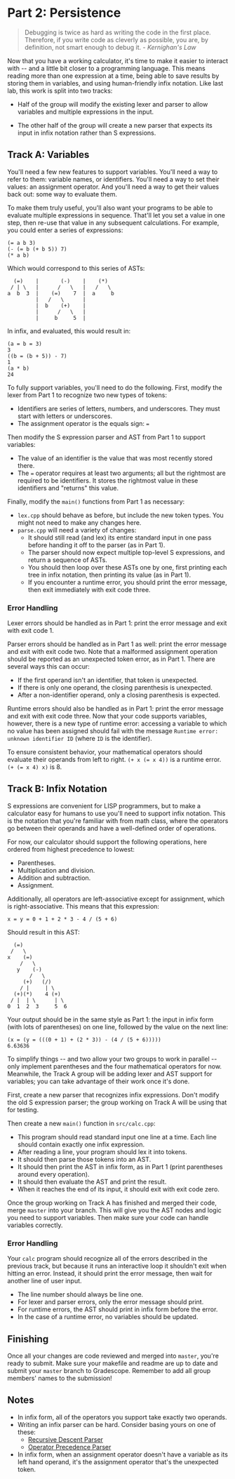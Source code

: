 # Part 2: Persistence

> Debugging is twice as hard as writing the code in the first place.  Therefore,
> if you write code as cleverly as possible, you are,  by definition,  not smart
> enough to debug it. - _Kernighan's Law_


Now that you have a working calculator,  it's time to make it easier to interact
with -- and a little bit  closer to a programming language.  This means  reading
more than  one expression at a time,  being able to save results by storing them
in variables, and using human-friendly infix notation.  Like last lab, this work
is split into two tracks:

- Half of the group will modify the existing lexer and parser to allow variables
  and multiple expressions in the input.

- The other half of the group will create a new parser that expects its input in
  infix notation rather than S expressions.


## Track A: Variables

You'll need a few new features to support variables.  You'll need a way to refer
to them: variable names, or identifiers.  You'll need a way to set their values:
an assignment operator. And you'll need a way to get their values back out: some
way to evaluate them.

To make them truly useful, you'll also want your programs to be able to evaluate
multiple expressions in sequence.  That'll let you set a value in one step, then
re-use that value in any subsequent calculations. For example, you could enter a
series of expressions:

```
(= a b 3)
(- (= b (+ b 5)) 7)
(* a b)
```

Which would correspond to this series of ASTs:

```
  (=)    |       (-)    |    (*)
 / | \   |      /   \   |   /   \
a  b  3  |    (=)    7  |  a     b
         |   /   \      |
         |  b    (+)    |
         |      /   \   |
         |     b     5  |
```

In infix, and evaluated, this would result in:

```
(a = b = 3)
3
((b = (b + 5)) - 7)
1
(a * b)
24
```

To fully support variables,  you'll need to do the following.  First, modify the
lexer from Part 1 to recognize two new types of tokens:

- Identifiers are series of letters, numbers, and underscores.  They must start
  with letters or underscores.
- The assignment operator is the equals sign: `=`

Then modify the S expression parser and AST from Part 1 to support variables:

- The value of an identifier is the value that was most recently stored there.
- The `=` operator  requires at least two arguments;  all but the  rightmost are
  required to be identifiers. It stores the rightmost value in these identifiers
  and "returns" this value.

Finally, modify the `main()` functions from Part 1 as necessary:

- `lex.cpp` should behave as before, but include the new token types.  You might
  not need to make any changes here.
- `parse.cpp` will need a variety of changes:
  - It should still read  (and lex) its entire standard input in one pass before
    handing it off to the parser (as in Part 1).
  - The parser should now expect multiple top-level S expressions,  and return a
    sequence of ASTs.
  - You should then loop over these ASTs one by one, first printing each tree in
    infix notation, then printing its value (as in Part 1).
  - If you encounter a  runtime error,  you should print the error message, then
    exit immediately with exit code three.

### Error Handling

Lexer errors should be handled as in Part 1:  print the error message and exit
with exit code 1.

Parser errors should be handled as in Part 1 as well:  print the error message
and exit with exit code two.  Note that a malformed assignment operation should
be reported as an unexpected token error, as in Part 1.  There are several ways
this can occur:

- If the first operand isn't an identifier, that token is unexpected.
- If there is only one operand, the closing parenthesis is unexpected.
- After a non-identifier operand, only a closing parenthesis is expected.

Runtime errors should also be handled as in Part 1:  print the error message and
exit with exit code three. Now that your code supports variables, however, there
is a new type of runtime error:  accessing a variable to which no value has been
assigned  should  fail with  the message  `Runtime error: unknown identifier ID`
(where `ID` is the identifier).

To ensure consistent behavior, your mathematical operators should evaluate their
operands from left to right. `(+ x (= x 4))` is a runtime error. `(+ (= x 4) x)`
is 8.


## Track B: Infix Notation

S expressions are convenient for LISP programmers, but to make a calculator easy
for humans to use  you'll need to support infix notation.  This is  the notation
that you're familiar with from math class,  where the operators go between their
operands and have a well-defined order of operations.

For now,  our calculator should support  the following operations,  here ordered
from highest precedence to lowest:

- Parentheses.
- Multiplication and division.
- Addition and subtraction.
- Assignment.

Additionally, all operators are left-associative except for assignment, which is
right-associative.  This means that this expression:

```
x = y = 0 + 1 + 2 * 3 - 4 / (5 + 6)
```

Should result in this AST:

```
  (=)
 /   \
x    (=)
    /   \
   y    (-)
       /   \
     (+)   (/)
    / |     | \
  (+)(*)    4 (+)
 / |  | \      | \
0  1  2  3     5  6
```

Your output should be in the same style as Part 1: the input in infix form (with
lots of parentheses) on one line, followed by the value on the next line:

```
(x = (y = (((0 + 1) + (2 * 3)) - (4 / (5 + 6)))))
6.63636
```

To simplify things -- and two allow your two groups  to work in parallel -- only
implement  parentheses and  the four mathematical operators for now.  Meanwhile,
the  Track A group will be adding  lexer and AST support  for variables; you can
take advantage of their work once it's done.

First, create a  new parser that recognizes infix expressions.  Don't modify the
old  S expression parser;  the group working on  Track A  will be using that for
testing.

Then create a new `main()` function in `src/calc.cpp`:

- This program should read standard input one line at a time.  Each line should
  contain exactly one infix expression.
- After reading a line, your program should lex it into tokens.
- It should then parse those tokens into an AST.
- It should then  print the AST in infix form,  as in Part 1  (print parentheses
  around every operation).
- It should then evaluate the AST and print the result.
- When it reaches the end of its input, it should exit with exit code zero.

Once the  group working  on Track A  has finished and  merged their code,  merge
`master` into  your branch.  This will give you the AST nodes and logic you need
to support variables.  Then make sure your code can handle variables correctly.

### Error Handling

Your `calc` program should recognize all of the errors described in the previous
track, but because it runs an interactive loop it shouldn't exit when hitting an
error. Instead, it should print the error message, then wait for another line of
user input.

- The line number should always be line one.
- For lexer and parser errors, only the error message should print.
- For runtime errors, the AST should print in infix form before the error.
- In the case of a runtime error, no variables should be updated.



## Finishing

Once all your changes are code reviewed  and merged into `master`,  you're ready
to submit.  Make sure  your  makefile and readme  are up to date and submit your
`master` branch  to Gradescope.  Remember to add all group members' names to the
submission!


## Notes

- In infix form, all of the operators you support take exactly two operands.
- Writing an infix parser can be hard.  Consider basing yours on one of these:
  - [Recursive Descent Parser](https://en.wikipedia.org/wiki/Recursive_descent_parser)
  - [Operator Precedence Parser](https://en.wikipedia.org/wiki/Operator-precedence_parser)
- In infix form, when an assignment operator doesn't have a variable as its left
  hand operand, it's the assignment operator that's the unexpected token.
